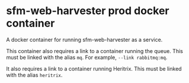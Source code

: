 # sfm-web-harvester prod docker container

A docker container for running sfm-web-harvester as a service.

This container also requires a link to a container running the queue. This
must be linked with the alias `mq`.  For example, `--link rabbitmq:mq`.

It also requires a link to a container running Heritrix. This must
be linked with the alias `heritrix`.